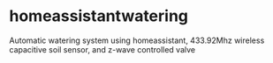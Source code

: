 # homeassistantwatering
Automatic watering system using homeassistant, 433.92Mhz wireless capacitive soil sensor, and z-wave controlled valve
